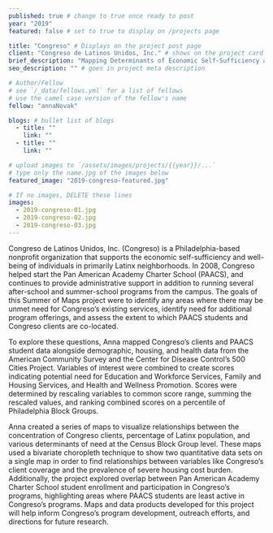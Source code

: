 ```yaml
---
published: true # change to true once ready to post
year: "2019"
featured: false # set to true to display on /projects page

title: "Congreso" # Displays on the project post page
client: "Congreso de Latinos Unidos, Inc." # shows on the project card
brief_description: "Mapping Determinants of Economic Self-Sufficiency and Well-Being in Philadelphia" # shows on the project card
seo_description: "" # goes in project meta description

# Author/Fellow
# see `/_data/fellows.yml` for a list of fellows
# use the camel case version of the fellow's name
fellow: "annaNovak"

blogs: # bullet list of blogs
  - title: ""
    link: ""
  - title: ""
    link: ""

# upload images to `/assets/images/projects/{{year}}/...`
# type only the name.jpg of the images below
featured_image: "2019-congreso-featured.jpg"

# If no images, DELETE these lines
images:
  - 2019-congreso-01.jpg
  - 2019-congreso-02.jpg
  - 2019-congreso-03.jpg
---
```

Congreso de Latinos Unidos, Inc. (Congreso) is a Philadelphia-based nonprofit organization that supports the economic self-sufficiency and well-being of individuals in primarily Latinx neighborhoods. In 2008, Congreso helped start the Pan American Academy Charter School (PAACS), and continues to provide administrative support in addition to running several after-school and summer-school programs from the campus. The goals of this Summer of Maps project were to identify any areas where there may be unmet need for Congreso’s existing services, identify need for additional program offerings, and assess the extent to which PAACS students and Congreso clients are co-located. 

To explore these questions, Anna mapped Congreso’s clients and PAACS student data alongside demographic, housing, and health data from the American Community Survey and the Center for Disease Control’s 500 Cities Project. Variables of interest were combined to create scores indicating potential need for Education and Workforce Services, Family and Housing Services, and Health and Wellness Promotion. Scores were determined by rescaling variables to common score range, summing the rescaled values, and ranking combined scores on a percentile of Philadelphia Block Groups.

Anna created a series of maps to visualize relationships between the concentration of Congreso clients, percentage of Latinx population, and various determinants of need at the Census Block Group level. These maps used a bivariate choropleth technique to show two quantitative data sets on a single map in order to find relationships between variables like Congreso’s client coverage and the prevalence of severe housing cost burden. Additionally, the project explored overlap between Pan American Academy Charter School student enrollment and participation in Congreso’s programs, highlighting areas where PAACS students are least active in Congreso’s programs. Maps and data products developed for this project will help inform Congreso’s program development, outreach efforts, and directions for future research.

